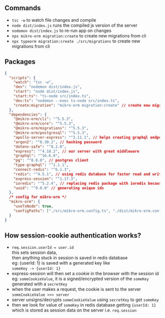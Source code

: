 ## Commands

- `tsc -w` to watch file changes and compile
- `node dist/index.js` runs the compiled js version of the server
- `nodemon dist/index.js` to re-run app on changes
- `npx mikro-orm migration:create` to create new migrations from cli
- `npx typeorm migration:create ./src/migrations` to create new migrations from cli

## Packages

```json
{
  "scripts": {
    "watch": "tsc -w",
    "dev": "nodemon dist/index.js",
    "start": "node dist/index.js",
    "start:ts": "ts-node src/index.ts",
    "dev:ts": "nodemon --exec ts-node src/index.ts",
    "create:migration": "mikro-orm migration:create" // create new migrations when schema changes
  },
  "dependencies": {
    "@mikro-orm/cli": "^5.5.3",
    "@mikro-orm/core": "^5.5.3",
    "@mikro-orm/migrations": "^5.5.3",
    "@mikro-orm/postgresql": "^5.5.3",
    "apollo-server-express": "^3.11.1", // helps creating graphql endpoints easily
    "argon2": "^0.30.2", // hashing password
    "dotenv-safe": "^8.2.0",
    "express": "^4.18.2", // our server with great middleware
    "graphql": "^16.6.0",
    "pg": "^8.8.0", // postgres client
    "type-graphql": "^1.1.1",
    "connect-redis": "^6.1.3",
    "redis": "^4.5.1", // using redis database for faster read and write of session data
    "express-session": "^1.17.3",
    "ioredis": "^5.2.4", // replacing redis package with ioredis because its better
    "uuid": "^9.0.0" // generating unique ids
  },
  /* config for mikro-orm */
  "mikro-orm": {
    "useTsNode": true,
    "configPaths": ["./src/mikro-orm.config.ts", "./dist/mikro-orm.config.js"]
  }
}
```

## How session-cookie authentication works?

- `req.session.userId = user.id`  
   this sets session data,  
   then anything stuck in session is saved in redis database  
   eg: {userId: 1} is saved with a generated key like  
  `someKey -> {userId: 1}`
- express-session will then set a cookie in the browser with the session id  
  eg: `someCookieValue`, it is a signed/encrypted version of the `someKey` generated with a `secretKey`
- when the user makes a request, the cookie is sent to the server
  `someCookieValue >>> server`
- server unsigns/decrypts `someCookieValue` using `secretKey` to get `someKey`
- then we look for value of `someKey` in redis database getting `{userId: 1}` which is stored as session data on the server i.e. `req.session`
